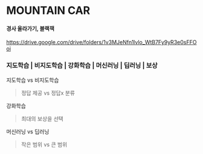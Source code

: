 # MOUNTAIN CAR

#### 경사 올라가기, 블랙잭

https://drive.google.com/drive/folders/1v3MJeNfn1lvlo_WtB7Fy9yR3e0sFFOoi

### 지도학습 | 비지도학습 | 강화학습 | 머신러닝 | 딥러닝 | 보상

지도학습 vs 비지도학습
> 정답 제공 vs 정답x 분류

강화학습
> 최대의 보상을 선택

머신러닝 vs 딥러닝
> 작은 범위 vs 큰 범위
